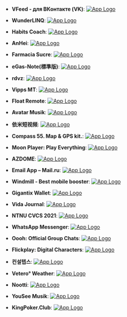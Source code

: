 - **VFeed - для ВКонтакте (VK)**: [![App Logo](https://is1-ssl.mzstatic.com/image/thumb/Purple221/v4/f3/0d/23/f30d23a3-e0a8-408e-48c9-e1d58f8fa5fe/AppIcon-0-0-1x_U007emarketing-0-7-0-85-220.png/200x200bb-80.png)](https://testflight.apple.com/join/ZdC5U0fR)

- **WunderLINQ**: [![App Logo](https://is1-ssl.mzstatic.com/image/thumb/Purple221/v4/b1/53/98/b15398a9-d193-1737-2fb9-937151386118/AppIcon-0-0-1x_U007emarketing-0-10-0-85-220.png/200x200bb-80.png)](https://testflight.apple.com/join/Nlw5rUn2)

- **Habits Coach**: [![App Logo](https://is1-ssl.mzstatic.com/image/thumb/Purple221/v4/01/f1/54/01f15460-885a-eb9e-69c7-fdccae3ce8a1/AppIcon-0-0-1x_U007emarketing-0-7-0-85-220.png/200x200bb-80.png)](https://testflight.apple.com/join/GXGB7zzt)
- **AnHei**: [![App Logo](https://is1-ssl.mzstatic.com/image/thumb/Purple221/v4/6c/26/f5/6c26f54f-0e71-1189-9574-aa094849c76e/AppIcon-0-0-1x_U007emarketing-0-0-0-7-0-0-sRGB-85-220.png/200x200bb-80.png)](https://testflight.apple.com/join/rs1LxsdB)

- **Farmacia Sucre**: [![App Logo](https://is1-ssl.mzstatic.com/image/thumb/Purple211/v4/4c/09/cc/4c09cce8-91cb-031c-22a2-dcf7241b563d/AppIcon-0-0-1x_U007emarketing-0-10-0-85-220.png/200x200bb-80.png)](https://testflight.apple.com/join/mkeLhGSF)

- **eGas-Note(標準版)**: [![App Logo](https://is1-ssl.mzstatic.com/image/thumb/Purple112/v4/03/51/b7/0351b775-1917-820f-a763-8a63c891e626/AppIcon-0-0-1x_U007emarketing-0-10-0-85-220.png/200x200bb-80.png)](https://testflight.apple.com/join/6CZTTT6G)

- **rdvz**: [![App Logo](https://is1-ssl.mzstatic.com/image/thumb/Purple221/v4/5e/0b/35/5e0b3557-3273-8094-3e88-edd4d800b118/AppIcon-0-0-1x_U007ephone-0-0-85-220.png/200x200bb-80.png)](https://testflight.apple.com/join/cVOUQgVD)

- **Vipps MT**: [![App Logo](https://is1-ssl.mzstatic.com/image/thumb/Purple221/v4/08/5f/d2/085fd24c-a27d-80d4-5833-fbc38f0a72ef/AppIconMT-Vipps-0-0-1x_U007ephone-0-85-220.png/200x200bb-80.png)](https://testflight.apple.com/join/hTAYrwea)

- **Float Remote**: [![App Logo](https://is1-ssl.mzstatic.com/image/thumb/Purple112/v4/6d/95/2f/6d952f63-74e2-a12f-d127-59397dd7ff61/AppIcon-0-0-1x_U007emarketing-0-6-0-85-220.png/200x200bb-80.png)](https://testflight.apple.com/join/lRG2HmW6)

- **Avatar Musik**: [![App Logo](https://is1-ssl.mzstatic.com/image/thumb/Purple126/v4/b2/22/37/b222371a-7bfb-eee7-d3ba-a8aec03d54f8/AppIcon-0-0-1x_U007emarketing-0-0-0-7-0-0-sRGB-0-0-0-GLES2_U002c0-512MB-85-220-0-0.png/200x200bb-80.png)](https://testflight.apple.com/join/O0KKLALY)

- **依米短视频**: [![App Logo](https://is1-ssl.mzstatic.com/image/thumb/Purple126/v4/86/ba/1a/86ba1af5-9f1a-2224-17ad-ae94953e924a/AppIcon-0-0-1x_U007emarketing-0-10-0-0-85-220.png/200x200bb-80.png)](https://testflight.apple.com/join/8LDV312x)
- **Compass 55. Map & GPS kit.**: [![App Logo](https://is1-ssl.mzstatic.com/image/thumb/Purple126/v4/6b/5d/d8/6b5dd883-ba66-9f99-f770-b0cee480b042/offroad_AppIcon-0-0-1x_U007emarketing-0-6-0-85-220.png/200x200bb-80.png)](https://testflight.apple.com/join/AlVn2xFs)

- **Moon Player: Play Everything**: [![App Logo](https://is1-ssl.mzstatic.com/image/thumb/Purple211/v4/3a/c3/26/3ac32689-4a25-6e8f-5a37-607c477329e0/AppIcon.lsr/200x200bb-80.png)](https://testflight.apple.com/join/jvjbvKYm)

- **AZDOME**: [![App Logo](https://is1-ssl.mzstatic.com/image/thumb/Purple221/v4/b1/40/c2/b140c2fd-1669-0d0b-f024-fa59d09756ec/AppIcon-0-0-1x_U007emarketing-0-5-0-0-sRGB-85-220.jpeg/200x200bb-80.png)](https://testflight.apple.com/join/7NgrnJ91)

- **Email App –  Mail.ru**: [![App Logo](https://is1-ssl.mzstatic.com/image/thumb/Purple221/v4/5a/0f/ab/5a0fabe2-656a-b6a1-8634-7a3b56d899aa/AppIcon-0-0-1x_U007emarketing-0-6-0-85-220.png/200x200bb-80.png)](https://testflight.apple.com/join/G04Eq2nO)

- **Windmill - Best mobile booster**: [![App Logo](https://is1-ssl.mzstatic.com/image/thumb/Purple116/v4/cc/fc/04/ccfc041a-3ea9-f76a-afcf-0007edfe77da/AppIcon-0-0-1x_U007emarketing-0-10-0-85-220.png/200x200bb-80.png)](https://testflight.apple.com/join/ATmUrGm5)

- **Gigantix Wallet**: [![App Logo](https://is1-ssl.mzstatic.com/image/thumb/Purple221/v4/ed/63/ba/ed63ba33-34bf-997b-ca5c-95cde034fb34/AppIcon-0-0-1x_U007emarketing-0-7-0-0-85-220.png/200x200bb-80.png)](https://testflight.apple.com/join/J48mQeRd)

- **Vida Journal**: [![App Logo](https://is1-ssl.mzstatic.com/image/thumb/Purple112/v4/46/6d/e8/466de8bc-c3b5-d5fb-1354-2f29ea588ead/AppIcon-0-1x_U007epad-0-0-85-220-0.png/200x200bb-80.png)](https://testflight.apple.com/join/zBWk4QZ1)

- **NTNU CVCS 2021**: [![App Logo](https://is1-ssl.mzstatic.com/image/thumb/Purple211/v4/f0/69/4f/f0694f39-7757-6699-b63c-af14f79b8468/AppIcon-0-0-1x_U007emarketing-0-7-0-0-85-220.png/200x200bb-80.png)](https://testflight.apple.com/join/GkbLawaz)

- **WhatsApp Messenger**: [![App Logo](https://is1-ssl.mzstatic.com/image/thumb/Purple221/v4/2f/18/c3/2f18c3e8-103d-dd67-7cf9-c81307459370/AppIcon-0-1x_U007emarketing-0-6-0-0-0-85-220-0.png/200x200bb-80.png)](https://testflight.apple.com/join/8sLvv90R)

- **Oooh: Official Group Chats**: [![App Logo](https://is1-ssl.mzstatic.com/image/thumb/Purple221/v4/df/42/de/df42deae-3620-9586-3eba-f17eeceadcac/AppIcon-1x_U007emarketing-0-5-0-85-220-0.png/200x200bb-80.png)](https://testflight.apple.com/join/dlm34fHd)

- **Flickplay: Digital Characters**: [![App Logo](https://is1-ssl.mzstatic.com/image/thumb/Purple211/v4/36/8a/09/368a090c-e5ae-3d28-9c30-6ee362a5116b/AppIcon-0-1x_U007emarketing-0-5-0-sRGB-85-220-0.png/200x200bb-80.png)](https://testflight.apple.com/join/xr5o788R)
- **컨설텝스**: [![App Logo](https://is1-ssl.mzstatic.com/image/thumb/Purple122/v4/4d/0b/fd/4d0bfd1c-7a10-34f1-945a-80c8475e5f73/AppIcon-0-0-1x_U007emarketing-0-10-0-85-220.png/200x200bb-80.png)](https://testflight.apple.com/join/1YiOYdID)

- **Vetero° Weather**: [![App Logo](https://is1-ssl.mzstatic.com/image/thumb/Purple122/v4/68/bc/21/68bc21ca-10e9-710d-0f6c-56f747c0c1c6/AppIcon-85-220-4-0-0-2x-0-0.png/200x200bb-80.png)](https://testflight.apple.com/join/sAJWcbZ9)

- **Nootti**: [![App Logo](https://is1-ssl.mzstatic.com/image/thumb/Purple221/v4/49/54/6d/49546d95-bda7-b151-21a4-36793ba776c8/AppIcon-0-0-1x_U007epad-0-85-220.png/200x200bb-80.png)](https://testflight.apple.com/join/LDJGX8QV)

- **YouSee Musik**: [![App Logo](https://is1-ssl.mzstatic.com/image/thumb/Purple126/v4/49/92/ca/4992cafa-8ab9-4e1a-fbcf-e0e364c0eb5a/AppIcon-0-0-1x_U007emarketing-0-10-0-85-220.png/200x200bb-80.png)](https://testflight.apple.com/join/bUlXGEb8)

- **KingPoker.Club**: [![App Logo](https://is1-ssl.mzstatic.com/image/thumb/Purple112/v4/53/b8/fa/53b8fa49-296c-39ec-0906-f5687b49d9a9/AppIcons-0-0-1x_U007emarketing-0-7-0-85-220.png/200x200bb-80.png)](https://testflight.apple.com/join/hFIiD6km)